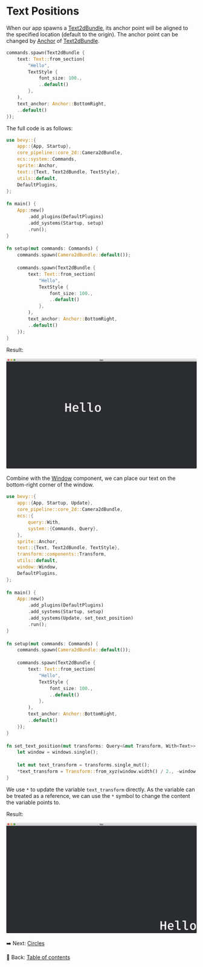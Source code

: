 # Text Positions

When our app spawns a [Text2dBundle](https://docs.rs/bevy/latest/bevy/text/struct.Text2dBundle.html), its anchor point will be aligned to the specified location (default to the origin).
The anchor point can be changed by [Anchor](https://docs.rs/bevy/latest/bevy/sprite/enum.Anchor.html) of [Text2dBundle](https://docs.rs/bevy/latest/bevy/text/struct.Text2dBundle.html).

```rust
commands.spawn(Text2dBundle {
    text: Text::from_section(
        "Hello",
        TextStyle {
            font_size: 100.,
            ..default()
        },
    ),
    text_anchor: Anchor::BottomRight,
    ..default()
});
```

The full code is as follows:

```rust
use bevy::{
    app::{App, Startup},
    core_pipeline::core_2d::Camera2dBundle,
    ecs::system::Commands,
    sprite::Anchor,
    text::{Text, Text2dBundle, TextStyle},
    utils::default,
    DefaultPlugins,
};

fn main() {
    App::new()
        .add_plugins(DefaultPlugins)
        .add_systems(Startup, setup)
        .run();
}

fn setup(mut commands: Commands) {
    commands.spawn(Camera2dBundle::default());

    commands.spawn(Text2dBundle {
        text: Text::from_section(
            "Hello",
            TextStyle {
                font_size: 100.,
                ..default()
            },
        ),
        text_anchor: Anchor::BottomRight,
        ..default()
    });
}
```

Result:

![Text Positions](./pic/text_positions_1.png)

Combine with the [Window](https://docs.rs/bevy/latest/bevy/window/struct.Window.html) component, we can place our text on the bottom-right corner of the window.

```rust
use bevy::{
    app::{App, Startup, Update},
    core_pipeline::core_2d::Camera2dBundle,
    ecs::{
        query::With,
        system::{Commands, Query},
    },
    sprite::Anchor,
    text::{Text, Text2dBundle, TextStyle},
    transform::components::Transform,
    utils::default,
    window::Window,
    DefaultPlugins,
};

fn main() {
    App::new()
        .add_plugins(DefaultPlugins)
        .add_systems(Startup, setup)
        .add_systems(Update, set_text_position)
        .run();
}

fn setup(mut commands: Commands) {
    commands.spawn(Camera2dBundle::default());

    commands.spawn(Text2dBundle {
        text: Text::from_section(
            "Hello",
            TextStyle {
                font_size: 100.,
                ..default()
            },
        ),
        text_anchor: Anchor::BottomRight,
        ..default()
    });
}

fn set_text_position(mut transforms: Query<&mut Transform, With<Text>>, windows: Query<&Window>) {
    let window = windows.single();

    let mut text_transform = transforms.single_mut();
    *text_transform = Transform::from_xyz(window.width() / 2., -window.height() / 2., 0.);
}
```

We use `*` to update the variable `text_transform` directly.
As the variable can be treated as a reference, we can use the `*` symbol to change the content the variable points to.

Result:

![Text Positions 2](./pic/text_positions_2.png)

:arrow_right:  Next: [Circles](./circles.md)

:blue_book: Back: [Table of contents](./../README.md)

